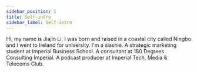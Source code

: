 ```yaml
---
sidebar_position: 1
title: Self-intro
sidebar_label: Self-intro
---
```


Hi, my name is Jiajin Li. I was born and raised in a coastal city called Ningbo and I went to Ireland for university.
I'm a slashie. A strategic marketing student at Imperial Business School. A consultant at 180 Degrees Consulting Imperial. 
A podcast producer at Imperial Tech, Media & Telecoms Club.
